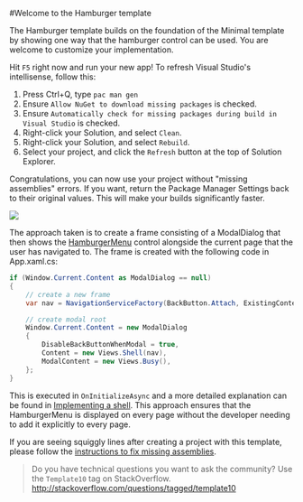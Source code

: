 #Welcome to the Hamburger template

The Hamburger template builds on the foundation of the Minimal template by showing one way that the hamburger control can be used. You are welcome to customize your implementation.

Hit `F5` right now and run your new app! To refresh Visual Studio's intellisense, follow this: 

1. Press Ctrl+Q, type `pac man gen` 
1. Ensure `Allow NuGet to download missing packages` is checked.
1. Ensure `Automatically check for missing packages during build in Visual Studio` is checked.  
1. Right-click your Solution, and select `Clean`.
1. Right-click your Solution, and select `Rebuild`.
1. Select your project, and click the `Refresh` button at the top of Solution Explorer.

Congratulations, you can now use your project without "missing assemblies" errors. If you want, return the Package Manager Settings back to their original values. This will make your builds significantly faster.

![](https://raw.githubusercontent.com/Windows-XAML/Template10/master/Assets/GetStarted.gif)

The approach taken is to create a frame consisting of a ModalDialog that then shows the [HamburgerMenu](./Controls#hamburgermenu) control alongside the current page that the user has navigated to. The frame is created with the following code in App.xaml.cs:

````csharp
if (Window.Current.Content as ModalDialog == null)
{
    // create a new frame 
    var nav = NavigationServiceFactory(BackButton.Attach, ExistingContent.Include);

    // create modal root
    Window.Current.Content = new ModalDialog
    {
        DisableBackButtonWhenModal = true,
        Content = new Views.Shell(nav),
        ModalContent = new Views.Busy(),
    };
}
````

This is executed in `OnInitializeAsync` and a more detailed explanation can be found in [Implementing a shell](./Controls#implementing-a-shell). This approach ensures that the HamburgerMenu is displayed on every page without the developer needing to add it explicitly to every page.

If you are seeing squiggly lines after creating a project with this template, please follow the [instructions to fix missing assemblies](./Fixing-Missing-Assemblies).

> Do you have technical questions you want to ask the community? Use the `Template10` tag on StackOverflow. http://stackoverflow.com/questions/tagged/template10
